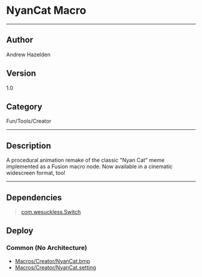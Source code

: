 # NyanCat Macro
___

## Author
Andrew Hazelden

## Version
1.0

## Category
Fun/Tools/Creator

___

## Description
<p>A procedural animation remake of the classic "Nyan Cat" meme implemented as a Fusion macro node. Now available in a cinematic widescreen format, too!</p>

___

## Dependencies

> [com.wesuckless.Switch](com.wesuckless.Switch.md)  
## Deploy

### Common (No Architecture)

<ul>
<li><a href="https://gitlab.com/WeSuckLess/Reactor/-/blob/master/Atoms/com.AndrewHazelden.NyanCat/Macros/Creator/NyanCat.bmp?ref_type=heads">Macros/Creator/NyanCat.bmp</a></li>
<li><a href="https://gitlab.com/WeSuckLess/Reactor/-/blob/master/Atoms/com.AndrewHazelden.NyanCat/Macros/Creator/NyanCat.setting?ref_type=heads">Macros/Creator/NyanCat.setting</a></li>
</ul>
